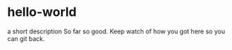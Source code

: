# hello-world
a short description
So far so good. Keep watch of how you got here so you can git back.
